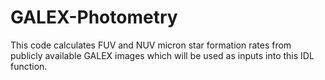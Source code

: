 # GALEX-Photometry

This code calculates FUV and NUV micron star formation rates from publicly available GALEX images which will be used as inputs into this IDL function. 
